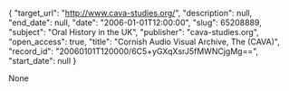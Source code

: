 {
  "target_url": "http://www.cava-studies.org/", 
  "description": null, 
  "end_date": null, 
  "date": "2006-01-01T12:00:00", 
  "slug": 65208889, 
  "subject": "Oral History in the UK", 
  "publisher": "cava-studies.org", 
  "open_access": true, 
  "title": "Cornish Audio Visual Archive, The (CAVA)", 
  "record_id": "20060101T120000/6C5+yGXqXsrJ5fMWNCjgMg==", 
  "start_date": null
}

None